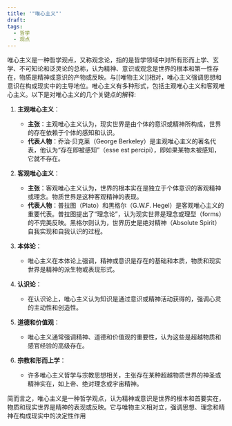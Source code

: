 ```yaml
---
title: '"唯心主义"'
draft: 
tags:
  - 哲学
  - 观点
---
```


唯心主义是一种哲学观点，又称观念论，指的是哲学领域中对所有形而上学、玄学、不可知论和泛灵论的总称，认为精神、意识或观念是世界的根本和第一性存在，物质是精神或意识的产物或反映。与[[唯物主义]]相对，唯心主义强调思想和意识在构成现实中的主导地位。唯心主义有多种形式，包括主观唯心主义和客观唯心主义。以下是对唯心主义的几个关键点的解释:
1. **主观唯心主义**：
    
    - **主张**：主观唯心主义认为，现实世界是由个体的意识或精神所构成，世界的存在依赖于个体的感知和认识。
    - **代表人物**：乔治·贝克莱（George Berkeley）是主观唯心主义的著名代表，他认为“存在即被感知”（esse est percipi），即如果某物未被感知，它就不存在。
2. **客观唯心主义**：
    
    - **主张**：客观唯心主义认为，世界的根本实在是独立于个体意识的客观精神或理念。物质世界是这种客观精神的表现。
    - **代表人物**：普拉图（Plato）和黑格尔（G.W.F. Hegel）是客观唯心主义的重要代表。普拉图提出了“理念论”，认为现实世界是理念或理型（forms）的不完美反映。黑格尔则认为，世界历史是绝对精神（Absolute Spirit）自我实现和自我认识的过程。
3. **本体论**：
    
    - 唯心主义在本体论上强调，精神或意识是存在的基础和本质，物质和现实世界是精神的派生物或表现形式。
4. **认识论**：
    
    - 在认识论上，唯心主义认为知识是通过意识或精神活动获得的，强调心灵的主动性和创造性。
5. **道德和价值观**：
    
    - 唯心主义通常强调精神、道德和价值观的重要性，认为这些是超越物质和感官经验的高级存在。
6. **宗教和形而上学**：
    
    - 许多唯心主义哲学与宗教思想相关，主张存在某种超越物质世界的神圣或精神实在，如上帝、绝对理念或宇宙精神。

简而言之，唯心主义是一种哲学观点，认为精神或意识是世界的根本和首要实在，物质和现实世界是精神的表现或反映。它与唯物主义相对立，强调思想、理念和精神在构成现实中的决定性作用